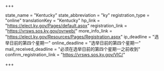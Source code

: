 +++

state_name = "Kentucky"
state_abbreviation = "ky"
registration_type = "online"
translationKey = "Kentucky"
hp_link = "https://elect.ky.gov/Pages/default.aspx"
registration_link = "https://vrsws.sos.ky.gov/ovrweb/"
more_info_link = "https://elect.ky.gov/Resources/Pages/Registration.aspx"
ip_deadline = "选举日前的第四个星期一"
online_deadline = "选举日前的第四个星期一"
mail_received_deadline = "必须在选举日前的第四个星期一之前收到"
confirm_registration_link = "https://vrsws.sos.ky.gov/VIC/"

+++